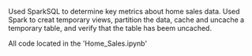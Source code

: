 Used SparkSQL to determine key metrics about home sales data. Used Spark to creat temporary views, partition the data, cache and uncache a temporary table, and verify that the table has beem uncached.

All code located in the 'Home_Sales.ipynb'
